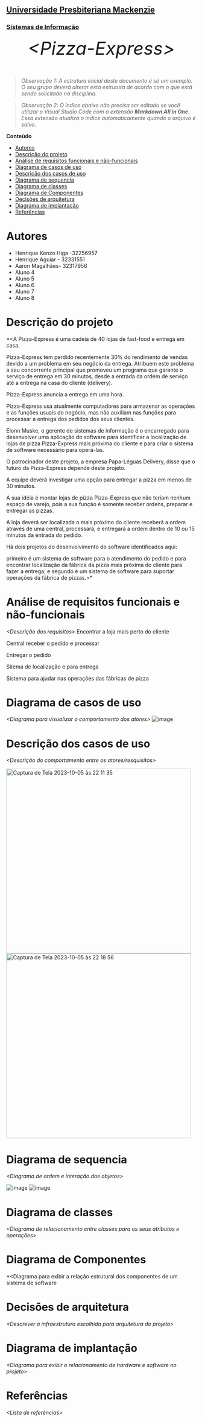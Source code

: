 <h2><a href= "https://www.mackenzie.br">Universidade Presbiteriana Mackenzie</a></h2>
<h3><a href= "https://www.mackenzie.br/graduacao/sao-paulo-higienopolis/sistemas-de-informacao">Sistemas de Informação</a></h3>


<font size="+12"><center>
*&lt;Pizza-Express&gt;*
</center></font>

>*Observação 1: A estrutura inicial deste documento é só um exemplo. O seu grupo deverá alterar esta estrutura de acordo com o que está sendo solicitado na disciplina.*

>*Observação 2: O índice abaixo não precisa ser editado se você utilizar o Visual Studio Code com a extensão **Markdown All in One**. Essa extensão atualiza o índice automaticamente quando o arquivo é salvo.*

**Conteúdo**

- [Autores](#autores)
- [Descrição do projeto](#descrição-do-projeto)
- [Análise de requisitos funcionais e não-funcionais](#análise-de-requisitos-funcionais-e-não-funcionais)
- [Diagrama de casos de uso](#diagrama-de-casos-de-uso)
- [Descrição dos casos de uso](#descrição-dos-casos-de-uso)
- [Diagrama de sequencia](#diagrama-de-sequencia)
- [Diagrama de classes](#diagrama-de-classes)
- [Diagrama de Componentes](#diagrama-de-componentes)
- [Decisões de arquitetura](#decisões-de-arquitetura)
- [Diagrama de implantação](#diagrama-de-implantação)
- [Referências](#referências)


# Autores

* Henrique Kenzo Higa -32256957
* Henrique Aguiar - 32331551
* Aaron Magalhães- 32317956
* Aluno 4
* Aluno 5
* Aluno 6
* Aluno 7
* Aluno 8


# Descrição do projeto

*&lt;A Pizza-Express é uma cadeia de 40 lojas de fast-food e entrega em casa.

Pizza-Express tem perdido recentemente 30% do rendimento de vendas devido a um problema em seu negócio da entrega. Atribuem este problema a seu concorrente principal que promoveu um programa que garante o serviço de entrega em 30 minutos, desde a entrada da ordem de serviço até a entrega na casa do cliente (delivery).

Pizza-Express anuncia a entrega em uma hora.

Pizza-Express usa atualmente computadores para armazenar as operações e as funções usuais do negócio, mas não auxiliam nas funções para processar a entrega dos pedidos dos seus clientes.

Elonn Muske, o gerente de sistemas de informação é o encarregado para desenvolver uma aplicação do software para identificar a localização de lojas de pizza Pizza-Express mais próxima do cliente e para criar o sistema de software necessário para operá-las.

O patrocinador deste projeto, a empresa Papa-Léguas Delivery, disse que o futuro da Pizza-Express depende deste projeto.

A equipe deverá investigar uma opção para entregar a pizza em menos de 30 minutos.

A sua idéia é montar lojas de pizza Pizza-Express que não teriam nenhum espaço de varejo, pois a sua função é somente receber ordens, preparar e entregar as pizzas.

A loja deverá ser localizada o mais próximo do cliente receberá a ordem através de uma central, processará, e entregará a ordem dentro de 10 ou 15 minutos da entrada do pedido.

Há dois projetos do desenvolvimento do software identificados aqui:

primeiro é um sistema de software para o atendimento do pedido e para encontrar localização da fábrica da pizza mais próxima do cliente para fazer a entrega; e
segundo é um sistema de software para suportar operações da fábrica de pizzas.&gt;*

# Análise de requisitos funcionais e não-funcionais
*&lt;Descrição dos requisitos&gt;*
Encontrar a loja mais perto do cliente

Central receber o pedido e processar

Entregar o pedido

Sitema de localização e para entrega

Sistema para ajudar nas operações das fábricas de pizza



# Diagrama de casos de uso

*&lt;Diagrama para visualizar o comportamento dos atores&gt;*
![image](https://github.com/henhiga/UML-Classroom-FCI/assets/113943665/df01418f-d131-4440-8282-2d7d5a6ff7cc)


# Descrição dos casos de uso

*&lt;Descrição do comportamento entre os atores/resquisitos&gt;*

<img width="490" alt="Captura de Tela 2023-10-05 às 22 11 35" src="https://github.com/henhiga/UML-Classroom-FCI/assets/113943665/e90702a6-9483-4a00-8cfe-926285545d29">
<img width="490" alt="Captura de Tela 2023-10-05 às 22 18 56" src="https://github.com/henhiga/UML-Classroom-FCI/assets/113943665/d6ddff43-5f14-4c39-818a-db66e432b25d">




# Diagrama de sequencia

*&lt;Diagrama de ordem e interação dos objetos&gt;*

![image](https://github.com/henhiga/UML-Classroom-FCI/assets/113943665/67ddbac7-32e0-4de9-bbd4-c0d3aa801f0f)
![image](https://github.com/henhiga/UML-Classroom-FCI/assets/113943665/8df6868c-52a5-447f-9a55-911c130dfa89)



# Diagrama de classes

*&lt;Diagrama de relacionamento entre classes para os seus atributos e operações&gt;*

# Diagrama de Componentes

*&lt;Diagrama para exibir a relação estrutural dos componentes de um sistema de software

# Decisões de arquitetura

*&lt;Descrever a infraestrutura escolhida para arquitetura do projeto&gt;*

# Diagrama de implantação

*&lt;Diagrama para exibir o relacionamento de hardware e software no projeto&gt;*

# Referências

*&lt;Lista de referências&gt;*
